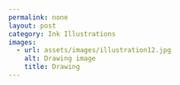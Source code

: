 ```yaml
---
permalink: none
layout: post
category: Ink Illustrations
images:   
  - url: assets/images/illustration12.jpg
    alt: Drawing image
    title: Drawing
---
```

